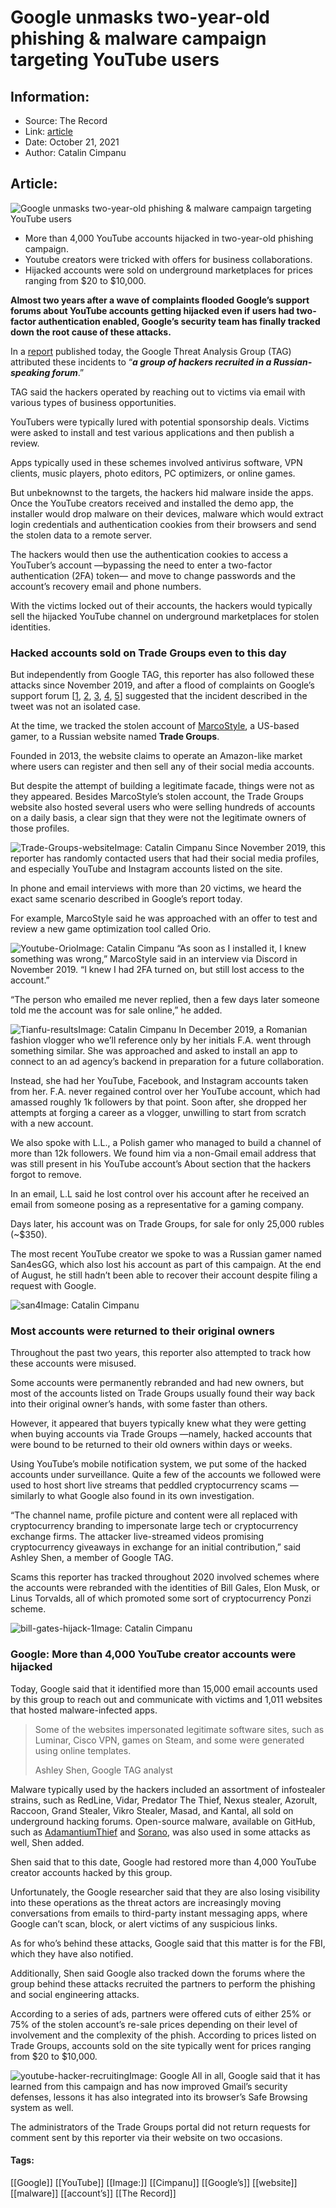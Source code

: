 # Google unmasks two-year-old phishing & malware campaign targeting YouTube users
### 

## Information:
+ Source: The Record
+ Link: [article](https://therecord.media/google-unmasks-two-year-old-phishing-malware-campaign-targeting-youtube-users/)
+ Date: October 21, 2021
+ Author: Catalin Cimpanu


## Article:
![Google unmasks two-year-old phishing & malware campaign targeting YouTube users](https://therecord.media/wp-content/uploads/2021/10/youtube.jpg)

* More than 4,000 YouTube accounts hijacked in two-year-old phishing campaign.
* Youtube creators were tricked with offers for business collaborations.
* Hijacked accounts were sold on underground marketplaces for prices ranging from $20 to $10,000.


**Almost two years after a wave of complaints flooded Google’s support forums about YouTube accounts getting hijacked even if users had two-factor authentication enabled, Google’s security team has finally tracked down the root cause of these attacks.**


In a [report](https://blog.google/threat-analysis-group/phishing-campaign-targets-youtube-creators-cookie-theft-malware/) published today, the Google Threat Analysis Group (TAG) attributed these incidents to “***a group of hackers recruited in a Russian-speaking forum***.”


TAG said the hackers operated by reaching out to victims via email with various types of business opportunities.


YouTubers were typically lured with potential sponsorship deals. Victims were asked to install and test various applications and then publish a review.


Apps typically used in these schemes involved antivirus software, VPN clients, music players, photo editors, PC optimizers, or online games.


But unbeknownst to the targets, the hackers hid malware inside the apps. Once the YouTube creators received and installed the demo app, the installer would drop malware on their devices, malware which would extract login credentials and authentication cookies from their browsers and send the stolen data to a remote server.


The hackers would then use the authentication cookies to access a YouTuber’s account —bypassing the need to enter a two-factor authentication (2FA) token— and move to change passwords and the account’s recovery email and phone numbers.


With the victims locked out of their accounts, the hackers would typically sell the hijacked YouTube channel on underground marketplaces for stolen identities.


### Hacked accounts sold on Trade Groups even to this day


But independently from Google TAG, this reporter has also followed these attacks since November 2019, and after a flood of complaints on Google’s support forum [[1](https://support.google.com/youtube/thread/15297157/my-channel-was-hijacked-and-they-changed-my-channel-ownership-how-do-i-report-this?hl=en), [2](https://support.google.com/youtube/thread/22221399/my-youtube-channel-has-been-hacked-hijacked-ownership-changed?hl=en), [3](https://support.google.com/youtube/thread/18661601/my-google-and-youtube-account-has-been-hacked-how-to-restore-it?hl=en), [4](https://support.google.com/youtube/answer/76187?hl=en), [5](https://support.google.com/youtube/thread/21565175/phished-youtube-account-lost-ownership-to-channel-still-have-access-to-google-account?hl=en)] suggested that the incident described in the tweet was not an isolated case.





At the time, we tracked the stolen account of [MarcoStyle](https://www.youtube.com/c/MarcoStyle), a US-based gamer, to a Russian website named **Trade Groups**.


Founded in 2013, the website claims to operate an Amazon-like market where users can register and then sell any of their social media accounts.


But despite the attempt of building a legitimate facade, things were not as they appeared. Besides MarcoStyle’s stolen account, the Trade Groups website also hosted several users who were selling hundreds of accounts on a daily basis, a clear sign that they were not the legitimate owners of those profiles.


![Trade-Groups-website](https://www-therecord.recfut.com/wp-content/uploads/2021/10/Trade-Groups-website-1024x830.png)Image: Catalin Cimpanu
Since November 2019, this reporter has randomly contacted users that had their social media profiles, and especially YouTube and Instagram accounts listed on the site.


In phone and email interviews with more than 20 victims, we heard the exact same scenario described in Google’s report today.


For example, MarcoStyle said he was approached with an offer to test and review a new game optimization tool called Orio.


![Youtube-Orio](https://www-therecord.recfut.com/wp-content/uploads/2021/10/Youtube-Orio-1024x496.png)Image: Catalin Cimpanu
“As soon as I installed it, I knew something was wrong,” MarcoStyle said in an interview via Discord in November 2019. “I knew I had 2FA turned on, but still lost access to the account.”


“The person who emailed me never replied, then a few days later someone told me the account was for sale online,” he added.


![Tianfu-results](https://www-therecord.recfut.com/wp-content/uploads/2021/10/Trade-Groups-1-1024x493.png)Image: Catalin Cimpanu
In December 2019, a Romanian fashion vlogger who we’ll reference only by her initials F.A. went through something similar. She was approached and asked to install an app to connect to an ad agency’s backend in preparation for a future collaboration.


Instead, she had her YouTube, Facebook, and Instagram accounts taken from her. F.A. never regained control over her YouTube account, which had amassed roughly 1k followers by that point. Soon after, she dropped her attempts at forging a career as a vlogger, unwilling to start from scratch with a new account.


We also spoke with L.L., a Polish gamer who managed to build a channel of more than 12k followers. We found him via a non-Gmail email address that was still present in his YouTube account’s About section that the hackers forgot to remove.


In an email, L.L said he lost control over his account after he received an email from someone posing as a representative for a gaming company.


Days later, his account was on Trade Groups, for sale for only 25,000 rubles (~$350).


The most recent YouTube creator we spoke to was a Russian gamer named San4esGG, which also lost his account as part of this campaign. At the end of August, he still hadn’t been able to recover their account despite filing a request with Google.


![san4](https://www-therecord.recfut.com/wp-content/uploads/2021/10/san4-1024x445.png)Image: Catalin Cimpanu
### Most accounts were returned to their original owners


Throughout the past two years, this reporter also attempted to track how these accounts were misused.


Some accounts were permanently rebranded and had new owners, but most of the accounts listed on Trade Groups usually found their way back into their original owner’s hands, with some faster than others.


However, it appeared that buyers typically knew what they were getting when buying accounts via Trade Groups —namely, hacked accounts that were bound to be returned to their old owners within days or weeks.


Using YouTube’s mobile notification system, we put some of the hacked accounts under surveillance. Quite a few of the accounts we followed were used to host short live streams that peddled cryptocurrency scams —similarly to what Google also found in its own investigation.


“The channel name, profile picture and content were all replaced with cryptocurrency branding to impersonate large tech or cryptocurrency exchange firms. The attacker live-streamed videos promising cryptocurrency giveaways in exchange for an initial contribution,” said Ashley Shen, a member of Google TAG.


Scams this reporter has tracked throughout 2020 involved schemes where the accounts were rebranded with the identities of Bill Gales, Elon Musk, or Linus Torvalds, all of which promoted some sort of cryptocurrency Ponzi scheme.


![bill-gates-hijack-1](https://www-therecord.recfut.com/wp-content/uploads/2021/10/bill-gates-hijack-1.jpg)Image: Catalin Cimpanu
### Google: More than 4,000 YouTube creator accounts were hijacked


Today, Google said that it identified more than 15,000 email accounts used by this group to reach out and communicate with victims and 1,011 websites that hosted malware-infected apps.



> Some of the websites impersonated legitimate software sites, such as Luminar, Cisco VPN, games on Steam, and some were generated using online templates.
> 
> Ashley Shen, Google TAG analyst


Malware typically used by the hackers included an assortment of infostealer strains, such as RedLine, Vidar, Predator The Thief, Nexus stealer, Azorult, Raccoon, Grand Stealer, Vikro Stealer, Masad, and Kantal, all sold on underground hacking forums. Open-source malware, available on GitHub, such as [AdamantiumThief](https://github.com/LimerBoy/Adamantium-Thief) and [Sorano](https://github.com/Alexuiop1337/SoranoStealer), was also used in some attacks as well, Shen added.


Shen said that to this date, Google had restored more than 4,000 YouTube creator accounts hacked by this group.


Unfortunately, the Google researcher said that they are also losing visibility into these operations as the threat actors are increasingly moving conversations from emails to third-party instant messaging apps, where Google can’t scan, block, or alert victims of any suspicious links.


As for who’s behind these attacks, Google said that this matter is for the FBI, which they have also notified.


Additionally, Shen said Google also tracked down the forums where the group behind these attacks recruited the partners to perform the phishing and social engineering attacks.


According to a series of ads, partners were offered cuts of either 25% or 75% of the stolen account’s re-sale prices depending on their level of involvement and the complexity of the phish. According to prices listed on Trade Groups, accounts sold on the site typically went for prices ranging from $20 to $10,000.


![youtube-hacker-recruiting](https://www-therecord.recfut.com/wp-content/uploads/2021/10/youtube-hacker-recruiting.png)Image: Google
All in all, Google said that it has learned from this campaign and has now improved Gmail’s security defenses, lessons it has also integrated into its browser’s Safe Browsing system as well.


The administrators of the Trade Groups portal did not return requests for comment sent by this reporter via their website on two occasions.





#### Tags:
[[Google]] [[YouTube]] [[Image:]] [[Cimpanu]] [[Google’s]] [[website]] [[malware]] [[account’s]] [[The Record]]
